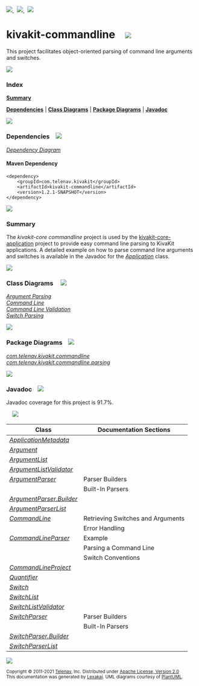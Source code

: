 [//]: # (start-user-text)

<a href="https://www.kivakit.org">
<img src="https://www.kivakit.org/images/web-32.png" srcset="https://www.kivakit.org/images/web-32-2x.png 2x"/>
</a>
&nbsp;
<a href="https://twitter.com/openkivakit">
<img src="https://www.kivakit.org/images/twitter-32.png" srcset="https://www.kivakit.org/images/twitter-32-2x.png 2x"/>
</a>
&nbsp;
<a href="https://kivakit.zulipchat.com">
<img src="https://www.kivakit.org/images/zulip-32.png" srcset="https://www.kivakit.org/images/zulip-32-2x.png 2x"/>
</a>

[//]: # (end-user-text)

# kivakit-commandline &nbsp;&nbsp; <img src="https://www.kivakit.org/images/command-line-32.png" srcset="https://www.kivakit.org/images/command-line-32-2x.png 2x"/>

This project facilitates object-oriented parsing of command line arguments and switches.

<img src="https://www.kivakit.org/images/horizontal-line-512.png" srcset="https://www.kivakit.org/images/horizontal-line-512-2x.png 2x"/>

### Index

[**Summary**](#summary)  

[**Dependencies**](#dependencies) | [**Class Diagrams**](#class-diagrams) | [**Package Diagrams**](#package-diagrams) | [**Javadoc**](#javadoc)

<img src="https://www.kivakit.org/images/horizontal-line-512.png" srcset="https://www.kivakit.org/images/horizontal-line-512-2x.png 2x"/>

### Dependencies <a name="dependencies"></a> &nbsp;&nbsp; <img src="https://www.kivakit.org/images/dependencies-32.png" srcset="https://www.kivakit.org/images/dependencies-32-2x.png 2x"/>

[*Dependency Diagram*](https://www.kivakit.org/1.2.1-SNAPSHOT/lexakai/kivakit/kivakit-commandline/documentation/diagrams/dependencies.svg)

#### Maven Dependency

    <dependency>
        <groupId>com.telenav.kivakit</groupId>
        <artifactId>kivakit-commandline</artifactId>
        <version>1.2.1-SNAPSHOT</version>
    </dependency>

<img src="https://www.kivakit.org/images/horizontal-line-128.png" srcset="https://www.kivakit.org/images/horizontal-line-128-2x.png 2x"/>

[//]: # (start-user-text)

### Summary <a name = "summary"></a>

The *kivakit-core commandline* project is used by the [kivakit-core-application](../application/README.md) project to provide easy
command line parsing to KivaKit applications. A detailed example on how to parse command line
arguments and switches is available in the Javadoc for the [*Application*](https://telenav.github.io/kivakit/javadoc/kivakit.core.application/com/telenav/kivakit/core/application/Application.html) class.

[//]: # (end-user-text)

<img src="https://www.kivakit.org/images/horizontal-line-128.png" srcset="https://www.kivakit.org/images/horizontal-line-128-2x.png 2x"/>

### Class Diagrams <a name="class-diagrams"></a> &nbsp; &nbsp; <img src="https://www.kivakit.org/images/diagram-40.png" srcset="https://www.kivakit.org/images/diagram-40-2x.png 2x"/>

[*Argument Parsing*](https://www.kivakit.org/1.2.1-SNAPSHOT/lexakai/kivakit/kivakit-commandline/documentation/diagrams/diagram-argument.svg)  
[*Command Line*](https://www.kivakit.org/1.2.1-SNAPSHOT/lexakai/kivakit/kivakit-commandline/documentation/diagrams/diagram-command-line.svg)  
[*Command Line Validation*](https://www.kivakit.org/1.2.1-SNAPSHOT/lexakai/kivakit/kivakit-commandline/documentation/diagrams/diagram-validation.svg)  
[*Switch Parsing*](https://www.kivakit.org/1.2.1-SNAPSHOT/lexakai/kivakit/kivakit-commandline/documentation/diagrams/diagram-switch.svg)

<img src="https://www.kivakit.org/images/horizontal-line-128.png" srcset="https://www.kivakit.org/images/horizontal-line-128-2x.png 2x"/>

### Package Diagrams <a name="package-diagrams"></a> &nbsp;&nbsp; <img src="https://www.kivakit.org/images/box-32.png" srcset="https://www.kivakit.org/images/box-32-2x.png 2x"/>

[*com.telenav.kivakit.commandline*](https://www.kivakit.org/1.2.1-SNAPSHOT/lexakai/kivakit/kivakit-commandline/documentation/diagrams/com.telenav.kivakit.commandline.svg)  
[*com.telenav.kivakit.commandline.parsing*](https://www.kivakit.org/1.2.1-SNAPSHOT/lexakai/kivakit/kivakit-commandline/documentation/diagrams/com.telenav.kivakit.commandline.parsing.svg)

<img src="https://www.kivakit.org/images/horizontal-line-128.png" srcset="https://www.kivakit.org/images/horizontal-line-128-2x.png 2x"/>

### Javadoc <a name="javadoc"></a> &nbsp;&nbsp; <img src="https://www.kivakit.org/images/books-32.png" srcset="https://www.kivakit.org/images/books-32-2x.png 2x"/>

Javadoc coverage for this project is 91.7%.  
  
&nbsp; &nbsp; <img src="https://www.kivakit.org/images/meter-90-96.png" srcset="https://www.kivakit.org/images/meter-90-96-2x.png 2x"/>




| Class | Documentation Sections |
|---|---|
| [*ApplicationMetadata*](https://www.kivakit.org/1.2.1-SNAPSHOT/javadoc/kivakit/kivakit.commandline/com/telenav/kivakit/commandline/ApplicationMetadata.html) |  |  
| [*Argument*](https://www.kivakit.org/1.2.1-SNAPSHOT/javadoc/kivakit/kivakit.commandline/com/telenav/kivakit/commandline/Argument.html) |  |  
| [*ArgumentList*](https://www.kivakit.org/1.2.1-SNAPSHOT/javadoc/kivakit/kivakit.commandline/com/telenav/kivakit/commandline/ArgumentList.html) |  |  
| [*ArgumentListValidator*](https://www.kivakit.org/1.2.1-SNAPSHOT/javadoc/kivakit/kivakit.commandline/com/telenav/kivakit/commandline/parsing/ArgumentListValidator.html) |  |  
| [*ArgumentParser*](https://www.kivakit.org/1.2.1-SNAPSHOT/javadoc/kivakit/kivakit.commandline/com/telenav/kivakit/commandline/ArgumentParser.html) | Parser Builders |  
| | Built-In Parsers |  
| [*ArgumentParser.Builder*](https://www.kivakit.org/1.2.1-SNAPSHOT/javadoc/kivakit/kivakit.commandline/com/telenav/kivakit/commandline/ArgumentParser.Builder.html) |  |  
| [*ArgumentParserList*](https://www.kivakit.org/1.2.1-SNAPSHOT/javadoc/kivakit/kivakit.commandline/com/telenav/kivakit/commandline/parsing/ArgumentParserList.html) |  |  
| [*CommandLine*](https://www.kivakit.org/1.2.1-SNAPSHOT/javadoc/kivakit/kivakit.commandline/com/telenav/kivakit/commandline/CommandLine.html) | Retrieving Switches and Arguments |  
| | Error Handling |  
| [*CommandLineParser*](https://www.kivakit.org/1.2.1-SNAPSHOT/javadoc/kivakit/kivakit.commandline/com/telenav/kivakit/commandline/CommandLineParser.html) | Example |  
| | Parsing a Command Line |  
| | Switch Conventions |  
| [*CommandLineProject*](https://www.kivakit.org/1.2.1-SNAPSHOT/javadoc/kivakit/kivakit.commandline/com/telenav/kivakit/commandline/CommandLineProject.html) |  |  
| [*Quantifier*](https://www.kivakit.org/1.2.1-SNAPSHOT/javadoc/kivakit/kivakit.commandline/com/telenav/kivakit/commandline/Quantifier.html) |  |  
| [*Switch*](https://www.kivakit.org/1.2.1-SNAPSHOT/javadoc/kivakit/kivakit.commandline/com/telenav/kivakit/commandline/Switch.html) |  |  
| [*SwitchList*](https://www.kivakit.org/1.2.1-SNAPSHOT/javadoc/kivakit/kivakit.commandline/com/telenav/kivakit/commandline/parsing/SwitchList.html) |  |  
| [*SwitchListValidator*](https://www.kivakit.org/1.2.1-SNAPSHOT/javadoc/kivakit/kivakit.commandline/com/telenav/kivakit/commandline/parsing/SwitchListValidator.html) |  |  
| [*SwitchParser*](https://www.kivakit.org/1.2.1-SNAPSHOT/javadoc/kivakit/kivakit.commandline/com/telenav/kivakit/commandline/SwitchParser.html) | Parser Builders |  
| | Built-In Parsers |  
| [*SwitchParser.Builder*](https://www.kivakit.org/1.2.1-SNAPSHOT/javadoc/kivakit/kivakit.commandline/com/telenav/kivakit/commandline/SwitchParser.Builder.html) |  |  
| [*SwitchParserList*](https://www.kivakit.org/1.2.1-SNAPSHOT/javadoc/kivakit/kivakit.commandline/com/telenav/kivakit/commandline/parsing/SwitchParserList.html) |  |  

[//]: # (start-user-text)



[//]: # (end-user-text)

<img src="https://www.kivakit.org/images/horizontal-line-512.png" srcset="https://www.kivakit.org/images/horizontal-line-512-2x.png 2x"/>

<sub>Copyright &#169; 2011-2021 [Telenav](https://telenav.com), Inc. Distributed under [Apache License, Version 2.0](LICENSE)</sub>  
<sub>This documentation was generated by [Lexakai](https://lexakai.org). UML diagrams courtesy of [PlantUML](https://plantuml.com).</sub>

